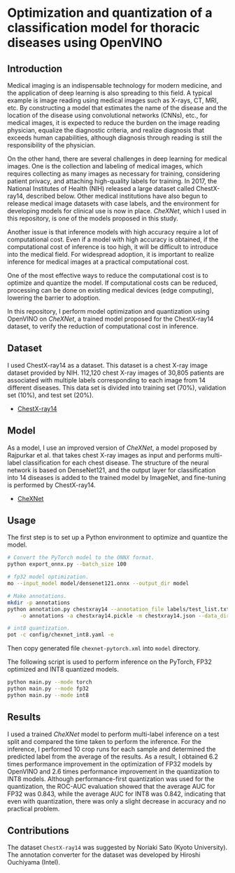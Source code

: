 # Optimization and quantization of a classification model for thoracic diseases using OpenVINO

## Introduction

Medical imaging is an indispensable technology for modern medicine, and the application of deep learning is also spreading to this field. 
A typical example is image reading using medical images such as X-rays, CT, MRI, etc.
By constructing a model that estimates the name of the disease and the location of the disease using convolutional networks (CNNs), etc., for medical images,
it is expected to reduce the burden on the image reading physician, equalize the diagnostic criteria,
and realize diagnosis that exceeds human capabilities, although diagnosis through reading is still the responsibility of the physician.

On the other hand, there are several challenges in deep learning for medical images. 
One is the collection and labeling of medical images, which requires collecting as many images as necessary for training, 
considering patient privacy, and attaching high-quality labels for training. 
In 2017, the National Institutes of Health (NIH) released a large dataset called ChestX-ray14, described below. 
Other medical institutions have also begun to release medical image datasets with case labels, and the environment for developing models for clinical use is now in place. 
*CheXNet*, which I used in this repository, is one of the models proposed in this study.

Another issue is that inference models with high accuracy require a lot of computational cost. 
Even if a model with high accuracy is obtained, if the computational cost of inference is too high, it will be difficult to introduce into the medical field.
For widespread adoption, it is important to realize inference for medical images at a practical computational cost.

One of the most effective ways to reduce the computational cost is to optimize and quantize the model. 
If computational costs can be reduced, processing can be done on existing medical devices (edge computing), lowering the barrier to adoption.

In this repository, I perform model optimization and quantization using OpenVINO on *CheXNet*, a trained model proposed for the ChestX-ray14 dataset, to verify the reduction of computational cost in inference.

## Dataset

I used ChestX-ray14 as a dataset. This dataset is a chest X-ray image dataset provided by NIH. 
112,120 chest X-ray images of 30,805 patients are associated with multiple labels corresponding to each image from 14 different diseases. 
This data set is divided into training set (70%), validation set (10%), and test set (20%).

- [ChestX-ray14](https://nihcc.app.box.com/v/ChestXray-NIHCC) 

## Model

As a model, I use an improved version of *CheXNet*, a model proposed by Rajpurkar et al. that takes chest X-ray images as input and performs multi-label classification for each chest disease. 
The structure of the neural network is based on DenseNet121, and the output layer for classification into 14 diseases is added to the trained model by ImageNet, and fine-tuning is performed by ChestX-ray14.

- [CheXNet](https://arxiv.org/abs/1711.05225)

## Usage

The first step is to set up a Python environment to optimize and quantize the model.

```bash
# Convert the PyTorch model to the ONNX format.
python export_onnx.py --batch_size 100

# fp32 model optimization.
mo --input_model model/densenet121.onnx --output_dir model

# Make annotations.
mkdir -p annotations
python annotation.py chestxray14 --annotation_file labels/test_list.txt -ss 1000 \
    -o annotations -a chestxray14.pickle -m chestxray14.json --data_dir images

# int8 quantization.
pot -c config/chexnet_int8.yaml -e
```

Then copy generated file `chexnet-pytorch.xml` into `model` directory.

The following script is used to perform inference on the PyTorch, FP32 optimized and INT8 quantized models.

```bash
python main.py --mode torch
python main.py --mode fp32
python main.py --mode int8
```

## Results

I used a trained *CheXNet* model to perform multi-label inference on a test split and compared the time taken to perform the inference. 
For the inference, I performed 10 crop runs for each sample and determined the predicted label from the average of the results.
As a result, I obtained 6.2 times performance improvement in the optimization of FP32 models by OpenVINO and 2.6 times performance improvement in the quantization to INT8 models. 
Although performance-first quantization was used for the quantization, the ROC-AUC evaluation showed that the average AUC for FP32 was 0.843, while the average AUC for INT8 was 0.842, indicating that even with quantization, there was only a slight decrease in accuracy and no practical problem.

## Contributions

The dataset `ChestX-ray14` was suggested by Noriaki Sato (Kyoto University).
The annotation converter for the dataset was developed by Hiroshi Ouchiyama (Intel). 
